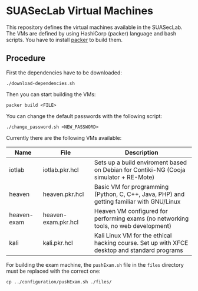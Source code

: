 SUASecLab Virtual Machines
==========================

This repository defines the virtual machines available in the SUASecLab.
The VMs are defined by using HashiCorp (packer) language and bash scripts.
You have to install [packer](https://www.packer.io/) to build them.

Procedure
---------

First the dependencies have to be downloaded:

```
./download-dependencies.sh
```

Then you can start building the VMs:

```
packer build <FILE>
```

You can change the default passwords with the following script:

````
./change_password.sh <NEW_PASSWORD>
````
Currently there are the following VMs available:

| Name        | File                | Description                                                                                  |
|-------------|---------------------|----------------------------------------------------------------------------------------------|
| iotlab      | iotlab.pkr.hcl      | Sets up a build enviroment based on Debian for Contiki-NG (Cooja simulator + RE-Mote)        |
| heaven      | heaven.pkr.hcl      | Basic VM for programming (Python, C, C++, Java, PHP) and getting familiar with GNU/Linux     |
| heaven-exam | heaven-exam.pkr.hcl | Heaven VM configured for performing exams (no networking tools, no web development)          |
| kali        | kali.pkr.hcl        | Kali Linux VM for the ethical hacking course. Set up with XFCE desktop and standard programs |

For building the exam machine, the `pushExam.sh` file in  the `files` directory must be replaced with the correct one:

`cp ../configuration/pushExam.sh ./files/`

